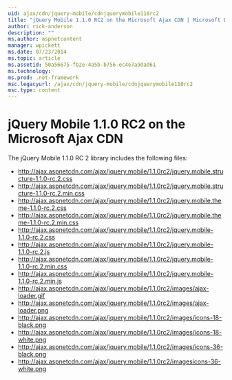 ```yaml
---
uid: ajax/cdn/jquery-mobile/cdnjquerymobile110rc2
title: "jQuery Mobile 1.1.0 RC2 on the Microsoft Ajax CDN | Microsoft Docs"
author: rick-anderson
description: ""
ms.author: aspnetcontent
manager: wpickett
ms.date: 07/23/2014
ms.topic: article
ms.assetid: 50a56675-fb2e-4a5b-b756-ec4e7a9dad61
ms.technology: 
ms.prod: .net-framework
msc.legacyurl: /ajax/cdn/jquery-mobile/cdnjquerymobile110rc2
msc.type: content
---
```

jQuery Mobile 1.1.0 RC2 on the Microsoft Ajax CDN
====================
The jQuery Mobile 1.1.0 RC 2 library includes the following files:

- http://ajax.aspnetcdn.com/ajax/jquery.mobile/1.1.0rc2/jquery.mobile.structure-1.1.0-rc.2.css
- http://ajax.aspnetcdn.com/ajax/jquery.mobile/1.1.0rc2/jquery.mobile.structure-1.1.0-rc.2.min.css
- http://ajax.aspnetcdn.com/ajax/jquery.mobile/1.1.0rc2/jquery.mobile.theme-1.1.0-rc.2.css
- http://ajax.aspnetcdn.com/ajax/jquery.mobile/1.1.0rc2/jquery.mobile.theme-1.1.0-rc.2.min.css
- http://ajax.aspnetcdn.com/ajax/jquery.mobile/1.1.0rc2/jquery.mobile-1.1.0-rc.2.css
- http://ajax.aspnetcdn.com/ajax/jquery.mobile/1.1.0rc2/jquery.mobile-1.1.0-rc.2.js
- http://ajax.aspnetcdn.com/ajax/jquery.mobile/1.1.0rc2/jquery.mobile-1.1.0-rc.2.min.css
- http://ajax.aspnetcdn.com/ajax/jquery.mobile/1.1.0rc2/jquery.mobile-1.1.0-rc.2.min.js
- http://ajax.aspnetcdn.com/ajax/jquery.mobile/1.1.0rc2/images/ajax-loader.gif
- http://ajax.aspnetcdn.com/ajax/jquery.mobile/1.1.0rc2/images/ajax-loader.png
- http://ajax.aspnetcdn.com/ajax/jquery.mobile/1.1.0rc2/images/icons-18-black.png
- http://ajax.aspnetcdn.com/ajax/jquery.mobile/1.1.0rc2/images/icons-18-white.png
- http://ajax.aspnetcdn.com/ajax/jquery.mobile/1.1.0rc2/images/icons-36-black.png
- http://ajax.aspnetcdn.com/ajax/jquery.mobile/1.1.0rc2/imagesicons-36-white.png
